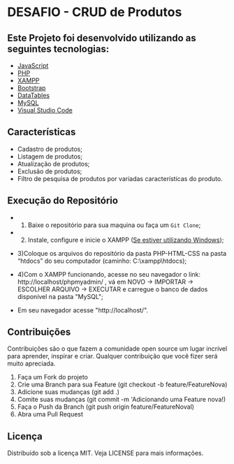 # DESAFIO  - CRUD de Produtos


## Este Projeto foi desenvolvido utilizando as seguintes tecnologias:
* [JavaScript](https://www.javascript.com/)
* [PHP](https://www.php.net/)
* [XAMPP](https://www.apachefriends.org/pt_br/index.html)
* [Bootstrap](https://getbootstrap.com/)
* [DataTables](https://datatables.net/)
* [MySQL](https://www.mysql.com/)
* [Visual Studio Code](https://code.visualstudio.com/download)

## Características

- Cadastro de produtos;
- Listagem de produtos;
- Atualização de produtos;
- Exclusão de produtos;
- Filtro de pesquisa de produtos por variadas características do produto.

## Execução do Repositório

* 1) Baixe o repositório para sua maquina ou faça um `Git Clone`;

* 2) Instale, configure e inicie o XAMPP ([Se estiver utilizando Windows](https://www.youtube.com/watch?v=COepL5-bNNI));

* 3)Coloque os arquivos do repositório da pasta PHP-HTML-CSS na pasta “htdocs” do seu computador (caminho: C:\xampp\htdocs);

* 4)Com o XAMPP funcionando, acesse no seu navegador o link: http://localhost/phpmyadmin/ , vá em NOVO -> IMPORTAR -> ESCOLHER ARQUIVO -> EXECUTAR e carregue o banco de dados disponível na pasta "MySQL";

* Em seu navegador acesse "http://localhost/".

## Contribuições

Contribuições são o que fazem a comunidade open source um lugar incrível para aprender, inspirar e criar. Qualquer contribuição que você fizer será muito apreciada.

1. Faça um Fork do projeto
2. Crie uma Branch para sua Feature (git checkout -b feature/FeatureNova)
3. Adicione suas mudanças (git add .)
4. Comite suas mudanças (git commit -m 'Adicionando uma Feature nova!)
5. Faça o Push da Branch (git push origin feature/FeatureNoval)
6. Abra uma Pull Request

## Licença
Distribuído sob a licença MIT. Veja LICENSE para mais informações.
